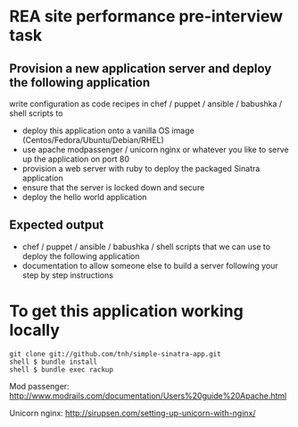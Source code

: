 REA site performance pre-interview task
=============


Provision a new application server and deploy the following application
-------
write configuration as code recipes in chef / puppet / ansible / babushka  / shell scripts to
- deploy this application onto a vanilla OS image (Centos/Fedora/Ubuntu/Debian/RHEL)
- use apache modpassenger  / unicorn nginx or whatever you like to serve up the application on port 80
- provision a web server with ruby to deploy the packaged Sinatra application
- ensure that the server is locked down and secure
- deploy the hello world application


Expected output
-------------
- chef / puppet  / ansible / babushka  / shell scripts that we can use to deploy the following application
- documentation to allow someone else to build a server following your step by step instructions


To get this application working locally
=============

    git clone git://github.com/tnh/simple-sinatra-app.git
    shell $ bundle install
    shell $ bundle exec rackup

Mod passenger:
http://www.modrails.com/documentation/Users%20guide%20Apache.html

Unicorn nginx:
http://sirupsen.com/setting-up-unicorn-with-nginx/

